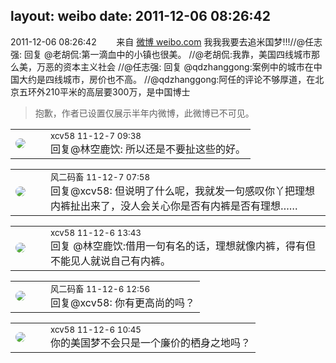 layout: weibo
date: 2011-12-06 08:26:42
---
<meta name="referrer" content="no-referrer" />

2011-12-06 08:26:42  &nbsp;&nbsp;&nbsp;&nbsp;&nbsp;&nbsp; 来自 <a href="http://weibo.com/" rel="nofollow">微博 weibo.com</a>
我我我要去追米国梦!!!//@任志强: 回复 @老胡侃:第一滴血中的小镇也很美。 //@老胡侃:我靠，美国四线城市那么美，万恶的资本主义社会 //@任志强: 回复 @qdzhanggong:案例中的城市在中国大约是四线城市，房价也不高。 //@qdzhanggong:阿任的评论不够厚道，在北京五环外210平米的高层要300万，是中国博士
>  抱歉，作者已设置仅展示半年内微博，此微博已不可见。 ​​​

<table style="width: 100%;">
  <tr>
    <td style="width: 40px;"><img style="border-radius:50%" src="https://tva2.sinaimg.cn/crop.0.0.180.180.50/40e9ea8djw1f4es3a5fupj20500503y9.jpg?KID=imgbed,tva&Expires=1624464155&ssig=D4IuhKxeHN"></td>
    <td colspan="2"><small>xcv58 11-12-7 09:38</small><br/>回复@林空鹿饮: 所以还是不要扯这些的好。</td>
  </tr>
</table>

<table style="width: 100%;">
  <tr>
    <td style="width: 40px;"><img style="border-radius:50%" src="https://tva3.sinaimg.cn/crop.0.0.639.639.50/6d2a6003jw8f3idy69w2gj20hs0hrt9g.jpg?KID=imgbed,tva&Expires=1624464155&ssig=QBtACYhbYB"></td>
    <td colspan="2"><small>风二码畜 11-12-7 07:58</small><br/>回复@xcv58: 但说明了什么呢，我就发一句感叹你丫把理想内裤扯出来了，没人会关心你是否有内裤是否有理想……</td>
  </tr>
</table>

<table style="width: 100%;">
  <tr>
    <td style="width: 40px;"><img style="border-radius:50%" src="https://tva2.sinaimg.cn/crop.0.0.180.180.50/40e9ea8djw1f4es3a5fupj20500503y9.jpg?KID=imgbed,tva&Expires=1624464155&ssig=D4IuhKxeHN"></td>
    <td colspan="2"><small>xcv58 11-12-6 13:43</small><br/>回复 @林空鹿饮:借用一句有名的话，理想就像内裤，得有但不能见人就说自己有内裤。</td>
  </tr>
</table>

<table style="width: 100%;">
  <tr>
    <td style="width: 40px;"><img style="border-radius:50%" src="https://tva3.sinaimg.cn/crop.0.0.639.639.50/6d2a6003jw8f3idy69w2gj20hs0hrt9g.jpg?KID=imgbed,tva&Expires=1624464155&ssig=QBtACYhbYB"></td>
    <td colspan="2"><small>风二码畜 11-12-6 12:56</small><br/>回复@xcv58: 你有更高尚的吗？</td>
  </tr>
</table>

<table style="width: 100%;">
  <tr>
    <td style="width: 40px;"><img style="border-radius:50%" src="https://tva2.sinaimg.cn/crop.0.0.180.180.50/40e9ea8djw1f4es3a5fupj20500503y9.jpg?KID=imgbed,tva&Expires=1624464155&ssig=D4IuhKxeHN"></td>
    <td colspan="2"><small>xcv58 11-12-6 10:45</small><br/>你的美国梦不会只是一个廉价的栖身之地吗？</td>
  </tr>
</table>
